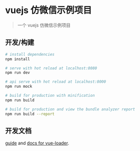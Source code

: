 # vuejs 仿微信示例项目

> 一个 vuejs 仿微信示例项目

<!-- ## 技术栈 -->
<!-- - vue + vue-router（核心框架） -->
<!-- - better-scroll（使移动端滑动体验更加流畅） -->
<!-- - vue-lazyload（用户图片懒加载） -->
<!-- - nprogress（用于加载过渡） -->

## 开发/构建

``` bash
# install dependencies
npm install

# serve with hot reload at localhost:8080
npm run dev

# api serve with hot reload at localhost:8000
npm run mock

# build for production with minification
npm run build

# build for production and view the bundle analyzer report
npm run build --report
```

## 开发文档

[guide](http://vuejs-templates.github.io/webpack/) and [docs for vue-loader](http://vuejs.github.io/vue-loader).

